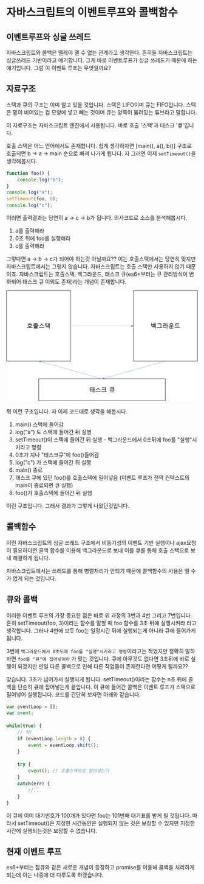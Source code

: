 # 자바스크립트의 이벤트루프와 콜백함수

## 이벤트루프와 싱글 쓰레드

자바스크립트와 콜백은 뗄레야 뗄 수 없는 관계라고 생각한다. 흔히들 자바스크립트는 싱글쓰레드 기반이라고 얘기합니다. 그게 바로 이벤트루프가 싱글 쓰레드기 때문에 하는 얘기입니다. 그럼 이 이벤트 루프는 무엇일까요?

## 자료구조

스택과 큐의 구조는 이미 알고 있을 것입니다. 스택은 LIFO이며 큐는 FIFO입니다. 스택은 밑이 비어있는 컵 모양에 넣고 빼는 것이며 큐는 양쪽이 뚫려있는 튜브라고 말합니다. 

이 자료구조는 자바스크립트 엔진에서 사용됩니다. 바로 호출 '스택'과 태스크 '큐'입니다.

호출 스택은 어느 언어에서도 존재합니다. 쉽게 생각하자면 [main(), a(), b()] 구조로 호출되면 b -> a -> main 순으로 빠져 나가게 됩니다. 자 그러면 이제 `setTimeout()`을 생각해봅시다.

```javascript
function foo() {
	console.log("b");
}
console.log("a");
setTimeout(foo, 0);
console.log("c");
```

이러면 출력결과는 당연히 a -> c -> b가 됩니다. 의사코드로 소스를 분석해봅시다.

1. a를 출력해라
2. 0초 뒤에 foo를 실행해라
3. c를 출력해라

그렇다면 a -> b -> c가 되어야 하는것 아닐까요?? 이는 호출스택에서는 당연히 맞지만 자바스크립트에서는 그렇지 않습니다. 자바스크립트는 호출 스택만 사용하지 않기 때문이죠. 자바스크립트는 호출스택, 백그라운드, 태스크 큐(es6+부터는 큐 관리방식이 변화되어 태스크 큐 이외도 존재)라는 개념이 존재합니다.

![](./eventLoop.png)

뭐 이런 구조입니다. 자 이제 코드대로 생각을 해봅시다. 

1. main() 스택에 들어감
2. log("a") 도 스택에 들어간 뒤 실행
3. setTimeout()이 스택에 들어간 뒤 실행 - 백그라운드에서 0초뒤에 foo를 "실행"시키라고 명령
4. 0초가 지나 "태스크큐"에 foo()들어감
5. log("c") 가 스택에 들어간 뒤 실행
6. main() 종료
7. 태스크 큐에 있던 foo()를 호출스택에 밀어넣음 (이벤트 루프가 전역 컨텍스트의 main이 종료되면 큐 실행)
8. foo()가 호출스택에 들어간 뒤 실행

이런 구조입니다. 그래서 결과가 그렇게 나왔던것입니다.

## 콜백함수

이런 자바스크립트의 싱글 쓰레드 구조에서 비동기성의 이벤트 기반 실행이나 ajax요청이 필요하다면 콜백 함수를 이용해 백그라운드로 보내 이를 큐를 통해 호출 스택으로 보내 해결하게 됩니다. 

자바스크립트에서는 쓰레드를 통해 병렬처리가 안되기 때문에 콜백함수의 사용은 뗄 수가 없게 되는 것입니다.

## 큐와 콜백

이러한 이벤트 루프의 가장 중요한 점은 바로 위 과정의 3번과 4번 그리고 7번입니다. 흔히 setTimeout(foo, 3)이라는 함수를 말할 때 foo 함수를 3초 뒤에 실행시켜라 라고 생각합니다. 그러나 4번에 보듯 foo는 일정시간 뒤에 실행되는게 아니라 큐에 들어가게 됩니다. 

3번에 `백그라운드에서 0초뒤에 foo를 "실행"시키라고 명령`이라고는 적었지만 정확히 말하자면 `foo를 "큐"에 집어넣어라` 가 맞는 것입니다. 큐에 아무것도 없다면 3초뒤에 바로 실행이 되겠지만 만일 다른 콜백으로 인해 다른 작업들이 존재한다면 어떻게 될까요??

맞습니다. 3초가 넘어가서 실행되게 됩니다. setTimeout()이라는 함수는 n초 뒤에 콜백을 단순히 큐에 집어넣는게 끝입니다. 이 큐에 들어간 콜백은 이벤트 루프가 스택으로 밀어넣어 실행됩니다. 코드를 간단히 보자면 아래와 같습니다.

```javascript
var eventLoop = [];
var event;

while(true) {
    // 틱!
    if (eventLoop.length > 0) {
        event = eventLoop.shift();
    }
    
    try {
        event(); // 호출스택으로 밀어넣는다
    }
    catch(err) {
        //...
    }
}
```

이 큐에 이미 대기번호가 100개가 있다면 foo는 101번째 대기표를 받게 될 것입니다. 따라서 setTimeout()은 지정한 시간동안은 실행되지 않는 것은 보장할 수 있지만 지정한 시간에 실행되는것은 보장할 수 없습니다.

## 현재 이벤트 루프

es6+부터는 잡큐와 같은 새로운 개념이 등장하고 promise를 이용해 콜백을 처리하게 되는데 이는 나중에 더 다루도록 하겠습니다.